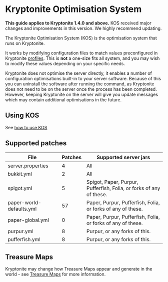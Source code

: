 # Kryptonite Optimisation System

<warning>
    <b>This guide applies to Kryptonite 1.4.0 and above.</b> KOS received major changes and improvements in this version. We highly recommend updating.
</warning>

The Kryptonite Optimisation System (KOS) is the optimisation system that runs on Kryptonite.

It works by modifying configuration files to match values preconfigured in Kryptonite [profiles](KR-Profiles.md). This is **not** a one-size fits all system, and you may wish to modify these values depending on your specific needs.

Kryptonite does not optimise the server directly, it enables a number of configuration optimisations built-in to your server software. Because of this you can uninstall the software after running the command, as Kryptonite does not need to be on the server once the process has been completed. However, keeping Kryptonite on the server will give you update messages which may contain additional optimisations in the future.

## Using KOS
See [how to use KOS](KR-KOS-Guide.md)

## Supported patches
| File                     | Patches | Supported server jars                                               |
|--------------------------|---------|---------------------------------------------------------------------|
| server.properties        | 4       | All                                                                 |
| bukkit.yml               | 2       | All                                                                 |
| spigot.yml               | 5       | Spigot, Paper, Purpur, Pufferfish, Folia, or forks of any of these. |
| paper-world-defaults.yml | 57      | Paper, Purpur, Pufferfish, Folia, or forks of any of these.         |
| paper-global.yml         | 0       | Paper, Purpur, Pufferfish, Folia, or forks of any of these.         |
| purpur.yml               | 8       | Purpur, or any forks of this.                                       |
| pufferfish.yml           | 8       | Purpur, or any forks of this.                                       |

## Treasure Maps
Kryptonite may change how Treasure Maps appear and generate in the world - see [Treasure Maps](KR-Treasure-Maps.md) for more information.